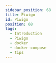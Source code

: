```yaml
---
sidebar_position: 68
title: Piwigo
id: Piwigo
position: 68
tags:
  - Introduction
  - Piwigo
  - docker
  - docker-compose
  - tips
---
```

